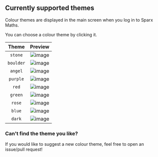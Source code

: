## Currently supported themes

Colour themes are displayed in the main screen when you log in to Sparx Maths.

You can choose a colour theme by clicking it.

|   Theme   |                                   Preview                                   |
| :-------: | :-------------------------------------------------------------------------: |
|  `stone`  | ![image](https://github.com/alexlostorto/sparx/raw/main/.github/theme1.png) |
| `boulder` | ![image](https://github.com/alexlostorto/sparx/raw/main/.github/theme2.png) |
|  `angel`  | ![image](https://github.com/alexlostorto/sparx/raw/main/.github/theme3.png) |
| `purple`  | ![image](https://github.com/alexlostorto/sparx/raw/main/.github/theme4.png) |
|   `red`   | ![image](https://github.com/alexlostorto/sparx/raw/main/.github/theme5.png) |
|  `green`  | ![image](https://github.com/alexlostorto/sparx/raw/main/.github/theme6.png) |
|  `rose`   | ![image](https://github.com/alexlostorto/sparx/raw/main/.github/theme7.png) |
|  `blue`   | ![image](https://github.com/alexlostorto/sparx/raw/main/.github/theme8.png) |
|  `dark`   | ![image](https://github.com/alexlostorto/sparx/raw/main/.github/theme9.png) |

### Can't find the theme you like?

If you would like to suggest a new colour theme, feel free to open an issue/pull request!
